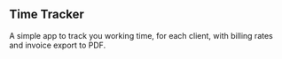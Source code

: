 ## Time Tracker

A simple app to track you working time, for each client, with billing rates and invoice export to PDF.
